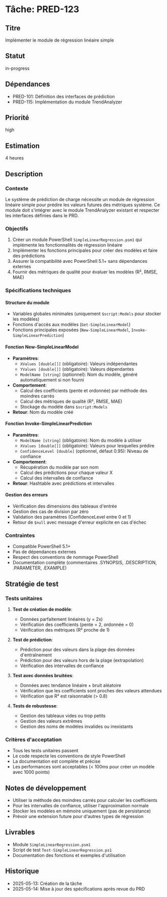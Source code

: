 # Tâche: PRED-123

## Titre
Implémenter le module de régression linéaire simple

## Statut
in-progress

## Dépendances
- PRED-101: Définition des interfaces de prédiction
- PRED-115: Implémentation du module TrendAnalyzer

## Priorité
high

## Estimation
4 heures

## Description

### Contexte
Le système de prédiction de charge nécessite un module de régression linéaire simple pour prédire les valeurs futures des métriques système. Ce module doit s'intégrer avec le module TrendAnalyzer existant et respecter les interfaces définies dans le PRD.

### Objectifs
1. Créer un module PowerShell `SimpleLinearRegression.psm1` qui implémente les fonctionnalités de régression linéaire
2. Implémenter les fonctions principales pour créer des modèles et faire des prédictions
3. Assurer la compatibilité avec PowerShell 5.1+ sans dépendances externes
4. Fournir des métriques de qualité pour évaluer les modèles (R², RMSE, MAE)

### Spécifications techniques

#### Structure du module
- Variables globales minimales (uniquement `$script:Models` pour stocker les modèles)
- Fonctions d'accès aux modèles (`Get-SimpleLinearModel`)
- Fonctions principales exposées (`New-SimpleLinearModel`, `Invoke-SimpleLinearPrediction`)

#### Fonction New-SimpleLinearModel
- **Paramètres**:
  * `XValues [double[]]` (obligatoire): Valeurs indépendantes
  * `YValues [double[]]` (obligatoire): Valeurs dépendantes
  * `ModelName [string]` (optionnel): Nom du modèle, généré automatiquement si non fourni
- **Comportement**:
  * Calcul des coefficients (pente et ordonnée) par méthode des moindres carrés
  * Calcul des métriques de qualité (R², RMSE, MAE)
  * Stockage du modèle dans `$script:Models`
- **Retour**: Nom du modèle créé

#### Fonction Invoke-SimpleLinearPrediction
- **Paramètres**:
  * `ModelName [string]` (obligatoire): Nom du modèle à utiliser
  * `XValues [double[]]` (obligatoire): Valeurs pour lesquelles prédire
  * `ConfidenceLevel [double]` (optionnel, défaut 0.95): Niveau de confiance
- **Comportement**:
  * Récupération du modèle par son nom
  * Calcul des prédictions pour chaque valeur X
  * Calcul des intervalles de confiance
- **Retour**: Hashtable avec prédictions et intervalles

#### Gestion des erreurs
- Vérification des dimensions des tableaux d'entrée
- Gestion des cas de division par zéro
- Validation des paramètres (ConfidenceLevel entre 0 et 1)
- Retour de `$null` avec message d'erreur explicite en cas d'échec

### Contraintes
- Compatible PowerShell 5.1+
- Pas de dépendances externes
- Respect des conventions de nommage PowerShell
- Documentation complète (commentaires .SYNOPSIS, .DESCRIPTION, .PARAMETER, .EXAMPLE)

## Stratégie de test

### Tests unitaires
1. **Test de création de modèle**:
   - Données parfaitement linéaires (y = 2x)
   - Vérification des coefficients (pente = 2, ordonnée = 0)
   - Vérification des métriques (R² proche de 1)

2. **Test de prédiction**:
   - Prédiction pour des valeurs dans la plage des données d'entraînement
   - Prédiction pour des valeurs hors de la plage (extrapolation)
   - Vérification des intervalles de confiance

3. **Test avec données bruitées**:
   - Données avec tendance linéaire + bruit aléatoire
   - Vérification que les coefficients sont proches des valeurs attendues
   - Vérification que R² est raisonnable (> 0.8)

4. **Tests de robustesse**:
   - Gestion des tableaux vides ou trop petits
   - Gestion des valeurs extrêmes
   - Gestion des noms de modèles invalides ou inexistants

### Critères d'acceptation
- Tous les tests unitaires passent
- Le code respecte les conventions de style PowerShell
- La documentation est complète et précise
- Les performances sont acceptables (< 100ms pour créer un modèle avec 1000 points)

## Notes de développement
- Utiliser la méthode des moindres carrés pour calculer les coefficients
- Pour les intervalles de confiance, utiliser l'approximation normale
- Stocker les modèles en mémoire uniquement (pas de persistance)
- Prévoir une extension future pour d'autres types de régression

## Livrables
- Module `SimpleLinearRegression.psm1`
- Script de test `Test-SimpleLinearRegression.ps1`
- Documentation des fonctions et exemples d'utilisation

## Historique
- 2025-05-13: Création de la tâche
- 2025-05-14: Mise à jour des spécifications après revue du PRD
